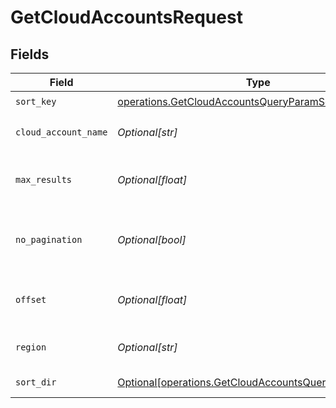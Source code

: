 # GetCloudAccountsRequest


## Fields

| Field                                                                                                                  | Type                                                                                                                   | Required                                                                                                               | Description                                                                                                            |
| ---------------------------------------------------------------------------------------------------------------------- | ---------------------------------------------------------------------------------------------------------------------- | ---------------------------------------------------------------------------------------------------------------------- | ---------------------------------------------------------------------------------------------------------------------- |
| `sort_key`                                                                                                             | [operations.GetCloudAccountsQueryParamSortKey](../../models/operations/getcloudaccountsqueryparamsortkey.md)           | :heavy_check_mark:                                                                                                     | sort key                                                                                                               |
| `cloud_account_name`                                                                                                   | *Optional[str]*                                                                                                        | :heavy_minus_sign:                                                                                                     | Filter cloud accounts by name                                                                                          |
| `max_results`                                                                                                          | *Optional[float]*                                                                                                      | :heavy_minus_sign:                                                                                                     | The number of entries to return (pagination)                                                                           |
| `no_pagination`                                                                                                        | *Optional[bool]*                                                                                                       | :heavy_minus_sign:                                                                                                     | When true, the pagination params will be ignored                                                                       |
| `offset`                                                                                                               | *Optional[float]*                                                                                                      | :heavy_minus_sign:                                                                                                     | Return entries from this offset (pagination)                                                                           |
| `region`                                                                                                               | *Optional[str]*                                                                                                        | :heavy_minus_sign:                                                                                                     | Filter cloud accounts by region                                                                                        |
| `sort_dir`                                                                                                             | [Optional[operations.GetCloudAccountsQueryParamSortDir]](../../models/operations/getcloudaccountsqueryparamsortdir.md) | :heavy_minus_sign:                                                                                                     | sorting direction                                                                                                      |